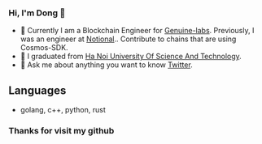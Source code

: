 ### Hi, I'm Dong 👋


- 🔭 Currently I am a Blockchain Engineer for [Genuine-labs](https://github.com/Genuine-labs). Previously, I was an engineer at [Notional](https://github.com/notional-labs/notional).. Contribute to chains that are using Cosmos-SDK.
- 🌱 I graduated from [Ha Noi University Of Science And Technology](https://vi.wikipedia.org/wiki/%C4%90%E1%BA%A1i_h%E1%BB%8Dc_B%C3%A1ch_khoa_H%C3%A0_N%E1%BB%99i).
- 💬 Ask me about anything you want to know [Twitter](https://twitter.com/dongtqhn80).


## Languages

- golang, c++, python, rust


### Thanks for visit my github
